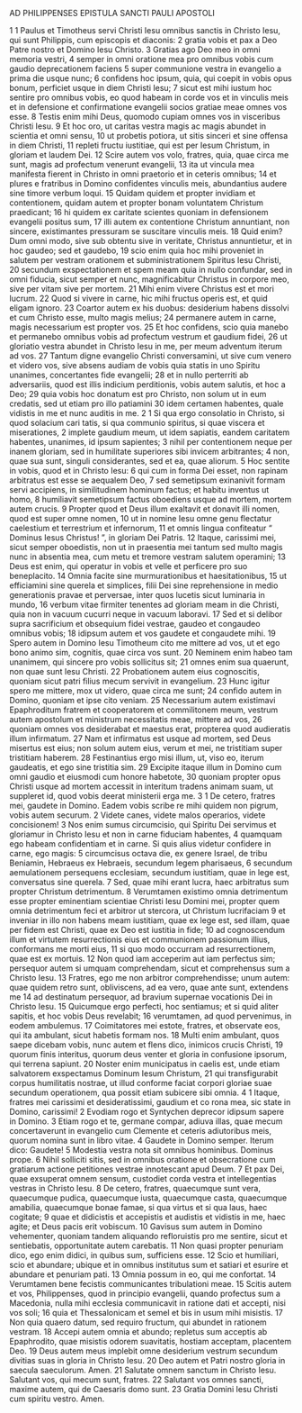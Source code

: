 AD PHILIPPENSES EPISTULA SANCTI PAULI APOSTOLI

1 
1 Paulus et Timotheus servi Christi Iesu omnibus sanctis in Christo Iesu, qui sunt Philippis, cum episcopis et diaconis:
2 gratia vobis et pax a Deo Patre nostro et Domino Iesu Christo.
3 Gratias ago Deo meo in omni memoria vestri,
4 semper in omni oratione mea pro omnibus vobis cum gaudio deprecationem faciens
5 super communione vestra in evangelio a prima die usque nunc;
6 confidens hoc ipsum, quia, qui coepit in vobis opus bonum, perficiet usque in diem Christi Iesu;
7 sicut est mihi iustum hoc sentire pro omnibus vobis, eo quod habeam in corde vos et in vinculis meis et in defensione et confirmatione evangelii socios gratiae meae omnes vos esse.
8 Testis enim mihi Deus, quomodo cupiam omnes vos in visceribus Christi Iesu.
9 Et hoc oro, ut caritas vestra magis ac magis abundet in scientia et omni sensu,
10 ut probetis potiora, ut sitis sinceri et sine offensa in diem Christi,
11 repleti fructu iustitiae, qui est per Iesum Christum, in gloriam et laudem Dei.
12 Scire autem vos volo, fratres, quia, quae circa me sunt, magis ad profectum venerunt evangelii,
13 ita ut vincula mea manifesta fierent in Christo in omni praetorio et in ceteris omnibus;
14 et plures e fratribus in Domino confidentes vinculis meis, abundantius audere sine timore verbum loqui.
15 Quidam quidem et propter invidiam et contentionem, quidam autem et propter bonam voluntatem Christum praedicant;
16 hi quidem ex caritate scientes quoniam in defensionem evangelii positus sum,
17 illi autem ex contentione Christum annuntiant, non sincere, existimantes pressuram se suscitare vinculis meis.
18 Quid enim? Dum omni modo, sive sub obtentu sive in veritate, Christus annuntietur, et in hoc gaudeo; sed et gaudebo,
19 scio enim quia hoc mihi proveniet in salutem per vestram orationem et subministrationem Spiritus Iesu Christi,
20 secundum exspectationem et spem meam quia in nullo confundar, sed in omni fiducia, sicut semper et nunc, magnificabitur Christus in corpore meo, sive per vitam sive per mortem.
21 Mihi enim vivere Christus est et mori lucrum.
22 Quod si vivere in carne, hic mihi fructus operis est, et quid eligam ignoro.
23 Coartor autem ex his duobus: desiderium habens dissolvi et cum Christo esse, multo magis melius;
24 permanere autem in carne, magis necessarium est propter vos.
25 Et hoc confidens, scio quia manebo et permanebo omnibus vobis ad profectum vestrum et gaudium fidei,
26 ut gloriatio vestra abundet in Christo Iesu in me, per meum adventum iterum ad vos.
27 Tantum digne evangelio Christi conversamini, ut sive cum venero et videro vos, sive absens audiam de vobis quia statis in uno Spiritu unanimes, concertantes fide evangelii;
28 et in nullo perterriti ab adversariis, quod est illis indicium perditionis, vobis autem salutis, et hoc a Deo;
29 quia vobis hoc donatum est pro Christo, non solum ut in eum credatis, sed ut etiam pro illo patiamini
30 idem certamen habentes, quale vidistis in me et nunc auditis in me.
2
1 Si qua ergo consolatio in Christo, si quod solacium cari tatis, si qua communio spiritus, si quae viscera et miserationes,
2 implete gaudium meum, ut idem sapiatis, eandem caritatem habentes, unanimes, id ipsum sapientes;
3 nihil per contentionem neque per inanem gloriam, sed in humilitate superiores sibi invicem arbitrantes;
4 non, quae sua sunt, singuli considerantes, sed et ea, quae aliorum.
5 Hoc sentite in vobis, quod et in Christo Iesu:
6 qui cum in forma Dei esset,
non rapinam arbitratus est esse se aequalem Deo,
7 sed semetipsum exinanivit formam servi accipiens,
in similitudinem hominum factus;
et habitu inventus ut homo,
8 humiliavit semetipsum factus oboediens usque ad mortem,
mortem autem crucis.
9 Propter quod et Deus illum exaltavit
et donavit illi nomen,
quod est super omne nomen,
10 ut in nomine Iesu omne genu flectatur
caelestium et terrestrium et infernorum,
11 et omnis lingua confiteatur
“ Dominus Iesus Christus! ”,
in gloriam Dei Patris.
12 Itaque, carissimi mei, sicut semper oboedistis, non ut in praesentia mei tantum sed multo magis nunc in absentia mea, cum metu et tremore vestram salutem operamini;
13 Deus est enim, qui operatur in vobis et velle et perficere pro suo beneplacito.
14 Omnia facite sine murmurationibus et haesitationibus,
15 ut efficiamini sine querela et simplices, filii Dei sine reprehensione in medio generationis pravae et perversae, inter quos lucetis sicut luminaria in mundo,
16 verbum vitae firmiter tenentes ad gloriam meam in die Christi, quia non in vacuum cucurri neque in vacuum laboravi.
17 Sed et si delibor supra sacrificium et obsequium fidei vestrae, gaudeo et congaudeo omnibus vobis;
18 idipsum autem et vos gaudete et congaudete mihi.
19 Spero autem in Domino Iesu Timotheum cito me mittere ad vos, ut et ego bono animo sim, cognitis, quae circa vos sunt.
20 Neminem enim habeo tam unanimem, qui sincere pro vobis sollicitus sit;
21 omnes enim sua quaerunt, non quae sunt Iesu Christi.
22 Probationem autem eius cognoscitis, quoniam sicut patri filius mecum servivit in evangelium.
23 Hunc igitur spero me mittere, mox ut videro, quae circa me sunt;
24 confido autem in Domino, quoniam et ipse cito veniam.
25 Necessarium autem existimavi Epaphroditum fratrem et cooperatorem et commilitonem meum, vestrum autem apostolum et ministrum necessitatis meae, mittere ad vos,
26 quoniam omnes vos desiderabat et maestus erat, propterea quod audieratis illum infirmatum.
27 Nam et infirmatus est usque ad mortem, sed Deus misertus est eius; non solum autem eius, verum et mei, ne tristitiam super tristitiam haberem.
28 Festinantius ergo misi illum, ut, viso eo, iterum gaudeatis, et ego sine tristitia sim.
29 Excipite itaque illum in Domino cum omni gaudio et eiusmodi cum honore habetote,
30 quoniam propter opus Christi usque ad mortem accessit in interitum tradens animam suam, ut suppleret id, quod vobis deerat ministerii erga me.
3
1 De cetero, fratres mei, gaudete in Domino. Eadem vobis scribe re mihi quidem non pigrum, vobis autem securum.
2 Videte canes, videte malos operarios, videte concisionem!
3 Nos enim sumus circumcisio, qui Spiritu Dei servimus et gloriamur in Christo Iesu et non in carne fiduciam habentes,
4 quamquam ego habeam confidentiam et in carne. Si quis alius videtur confidere in carne, ego magis:
5 circumcisus octava die, ex genere Israel, de tribu Beniamin, Hebraeus ex Hebraeis, secundum legem pharisaeus,
6 secundum aemulationem persequens ecclesiam, secundum iustitiam, quae in lege est, conversatus sine querela.
7 Sed, quae mihi erant lucra, haec arbitratus sum propter Christum detrimentum.
8 Verumtamen existimo omnia detrimentum esse propter eminentiam scientiae Christi Iesu Domini mei, propter quem omnia detrimentum feci et arbitror ut stercora, ut Christum lucrifaciam
9 et inveniar in illo non habens meam iustitiam, quae ex lege est, sed illam, quae per fidem est Christi, quae ex Deo est iustitia in fide;
10 ad cognoscendum illum et virtutem resurrectionis eius et communionem passionum illius, conformans me morti eius,
11 si quo modo occurram ad resurrectionem, quae est ex mortuis.
12 Non quod iam acceperim aut iam perfectus sim; persequor autem si umquam comprehendam, sicut et comprehensus sum a Christo Iesu.
13 Fratres, ego me non arbitror comprehendisse; unum autem: quae quidem retro sunt, obliviscens, ad ea vero, quae ante sunt, extendens me
14 ad destinatum persequor, ad bravium supernae vocationis Dei in Christo Iesu.
15 Quicumque ergo perfecti, hoc sentiamus; et si quid aliter sapitis, et hoc vobis Deus revelabit;
16 verumtamen, ad quod pervenimus, in eodem ambulemus.
17 Coimitatores mei estote, fratres, et observate eos, qui ita ambulant, sicut habetis formam nos.
18 Multi enim ambulant, quos saepe dicebam vobis, nunc autem et flens dico, inimicos crucis Christi,
19 quorum finis interitus, quorum deus venter et gloria in confusione ipsorum, qui terrena sapiunt.
20 Noster enim municipatus in caelis est, unde etiam salvatorem exspectamus Dominum Iesum Christum,
21 qui transfigurabit corpus humilitatis nostrae, ut illud conforme faciat corpori gloriae suae secundum operationem, qua possit etiam subicere sibi omnia.
4
1 Itaque, fratres mei carissimi et desideratissimi, gaudium et co rona mea, sic state in Domino, carissimi!
2 Evodiam rogo et Syntychen deprecor idipsum sapere in Domino.
3 Etiam rogo et te, germane compar, adiuva illas, quae mecum concertaverunt in evangelio cum Clemente et ceteris adiutoribus meis, quorum nomina sunt in libro vitae.
4 Gaudete in Domino semper. Iterum dico: Gaudete!
5 Modestia vestra nota sit omnibus hominibus. Dominus prope.
6 Nihil solliciti sitis, sed in omnibus oratione et obsecratione cum gratiarum actione petitiones vestrae innotescant apud Deum.
7 Et pax Dei, quae exsuperat omnem sensum, custodiet corda vestra et intellegentias vestras in Christo Iesu.
8 De cetero, fratres, quaecumque sunt vera, quaecumque pudica, quaecumque iusta, quaecumque casta, quaecumque amabilia, quaecumque bonae famae, si qua virtus et si qua laus, haec cogitate;
9 quae et didicistis et accepistis et audistis et vidistis in me, haec agite; et Deus pacis erit vobiscum.
10 Gavisus sum autem in Domino vehementer, quoniam tandem aliquando refloruistis pro me sentire, sicut et sentiebatis, opportunitate autem carebatis.
11 Non quasi propter penuriam dico, ego enim didici, in quibus sum, sufficiens esse.
12 Scio et humiliari, scio et abundare; ubique et in omnibus institutus sum et satiari et esurire et abundare et penuriam pati.
13 Omnia possum in eo, qui me confortat.
14 Verumtamen bene fecistis communicantes tribulationi meae.
15 Scitis autem et vos, Philippenses, quod in principio evangelii, quando profectus sum a Macedonia, nulla mihi ecclesia communicavit in ratione dati et accepti, nisi vos soli;
16 quia et Thessalonicam et semel et bis in usum mihi misistis.
17 Non quia quaero datum, sed requiro fructum, qui abundet in rationem vestram.
18 Accepi autem omnia et abundo; repletus sum acceptis ab Epaphrodito, quae misistis odorem suavitatis, hostiam acceptam, placentem Deo.
19 Deus autem meus implebit omne desiderium vestrum secundum divitias suas in gloria in Christo Iesu.
20 Deo autem et Patri nostro gloria in saecula saeculorum. Amen.
21 Salutate omnem sanctum in Christo Iesu. Salutant vos, qui mecum sunt, fratres.
22 Salutant vos omnes sancti, maxime autem, qui de Caesaris domo sunt.
23 Gratia Domini Iesu Christi cum spiritu vestro. Amen.

